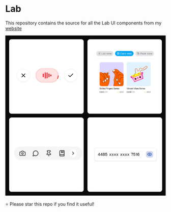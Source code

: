 # Lab

This repository contains the source for all the Lab UI components from my [website](https://adeshgg.in/)

![UI Components](/public/lab.png)

⭐ Please star this repo if you find it useful!
